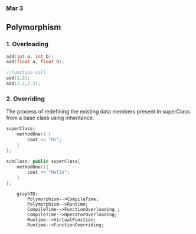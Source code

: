 ### Mar 3

## Polymorphism

### 1. Overloading 
```cpp
add(int a, int b);
add(float a, float b);

//function call
add(1,2);
add(1.2,2.3);
```

### 2. Overriding
The process of redefining the existing data members present in superClass from a base class using inheritance.

```cpp
superClass{
    methodOne() {
        cout << "Hi";
    }
};

subClass: public superClass{
    methodOne(){
        cout << "Hello";
    }
};
```

```mermaid
    graphTD;
        Polymorphism-->CompileTime;
        Polymorphism-->Runtime;
        CompileTime-->FunctionOverloading ;
        CompileTime-->OperatorOverloading;
        Runtime-->VirtualFunction;
        Runtime-->FunctionOverriding;
```